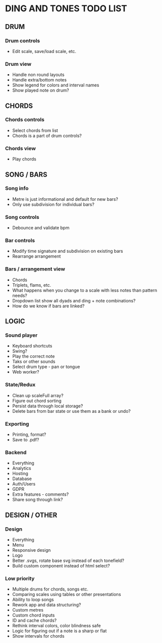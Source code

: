 # DING AND TONES TODO LIST

## DRUM

### Drum controls

* Edit scale, save/load scale, etc.

### Drum view

* Handle non round layouts
* Handle extra/bottom notes
* Show legend for colors and interval names
* Show played note on drum?

## CHORDS

### Chords controls

* Select chords from list
* Chords is a part of drum controls?

### Chords view

* Play chords

## SONG / BARS

### Song info

* Metre is just informational and default for new bars?
* Only use subdivision for individual bars?

### Song controls

* Debounce and validate bpm

### Bar controls

* Modify time signature and subdivision on existing bars
* Rearrange arrangement

### Bars / arrangement view

* Chords
* Triplets, flams, etc.
* What happens when you change to a scale with less notes than pattern needs?
* Dropdown list show all dyads and ding + note combinations?
* How do we know if bars are linked?

## LOGIC

### Sound player

* Keyboard shortcuts
* Swing?
* Play the correct note
* Taks or other sounds
* Select drum type - pan or tongue
* Web worker?

### State/Redux

* Clean up scaleFull array?
* Figure out chord sorting
* Persist data through local storage?
* Delete bars from bar state or use them as a bank or undo?

### Exporting
  
* Printing, format?
* Save to .pdf?

### Backend

* Everything
* Analytics
* Hosting
* Database
* Auth/Users
* GDPR
* Extra features - comments?
* Share song through link?

## DESIGN / OTHER

### Design

* Everything
* Menu
* Responsive design
* Logo
* Better .svgs, rotate base svg instead of each tonefield?
* Build custom component instead of html select?

### Low priority

* Multiple drums for chords, songs etc.
* Comparing scales using tables or other presentations
* Ability to loop songs
* Rework app and data structuring?
* Custom metres
* Custom chord inputs
* ID and cache chords?
* Rethink interval colors, color blindness safe
* Logic for figuring out if a note is a sharp or flat
* Show intervals for chords
